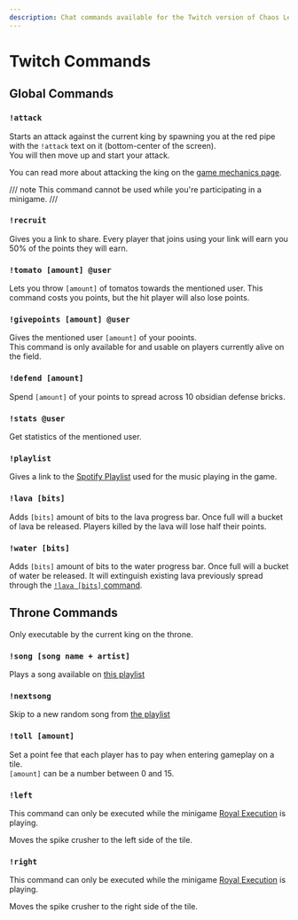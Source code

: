 ```yaml
---
description: Chat commands available for the Twitch version of Chaos League.
---
```


# Twitch Commands

## Global Commands

### `!attack`

Starts an attack against the current king by spawning you at the red pipe with the `!attack` text on it (bottom-center of the screen).  
You will then move up and start your attack.

You can read more about attacking the king on the [game mechanics page](../mechanics/index.md).

/// note
This command cannot be used while you're participating in a minigame.
///

### `!recruit`

Gives you a link to share. Every player that joins using your link will earn you 50% of the points they will earn.

### `!tomato [amount] @user`

Lets you throw `[amount]` of tomatos towards the mentioned user. This command costs you points, but the hit player will also lose points.

### `!givepoints [amount] @user`

Gives the mentioned user `[amount]` of your pooints.  
This command is only available for and usable on players currently alive on the field.

### `!defend [amount]`

Spend `[amount]` of your points to spread across 10 obsidian defense bricks.

### `!stats @user`

Get statistics of the mentioned user.

### `!playlist`

Gives a link to the [Spotify Playlist][song-playlist] used for the music playing in the game.

### `!lava [bits]`

Adds `[bits]` amount of bits to the lava progress bar. Once full will a bucket of lava be released. Players killed by the lava will lose half their points.

### `!water [bits]`

Adds `[bits]` amount of bits to the water progress bar. Once full will a bucket of water be released. It will extinguish existing lava previously spread through the [`!lava [bits]` command](#lava-bits).

## Throne Commands

Only executable by the current king on the throne.

### `!song [song name + artist]`

Plays a song available on [this playlist][song-playlist]

### `!nextsong`

Skip to a new random song from [the playlist][song-playlist]

### `!toll [amount]`

Set a point fee that each player has to pay when entering gameplay on a tile.  
`[amount]` can be a number between 0 and 15.

### `!left`

This command can only be executed while the minigame [Royal Execution](../twitch-minigames/rare/royal-execution.md) is playing.

Moves the spike crusher to the left side of the tile.

### `!right`

This command can only be executed while the minigame [Royal Execution](../twitch-minigames/rare/royal-execution.md) is playing.

Moves the spike crusher to the right side of the tile.

[song-playlist]: https://open.spotify.com/playlist/5gdz9X9y9hpBOCjYo6TI31